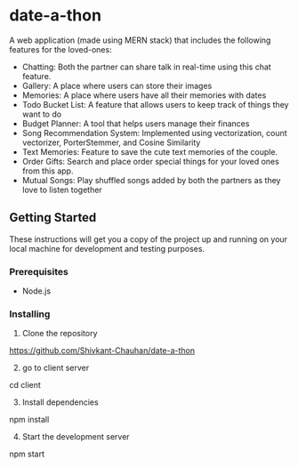 # date-a-thon
A web application (made using MERN stack) that includes the following features for the loved-ones:

- Chatting: Both the partner can share talk in real-time using this chat feature.
- Gallery: A place where users can store their images
- Memories: A place where users have all their memories with dates
- Todo Bucket List: A feature that allows users to keep track of things they want to do
- Budget Planner: A tool that helps users manage their finances
- Song Recommendation System: Implemented using vectorization, count vectorizer, PorterStemmer, and Cosine Similarity
- Text Memories: Feature to save the cute text memories of the couple.
- Order Gifts: Search and place order special things for your loved ones from this app.
- Mutual Songs: Play shuffled songs added by both the partners as they love to listen together

## Getting Started

These instructions will get you a copy of the project up and running on your local machine for development and testing purposes.

### Prerequisites

- Node.js

### Installing

1. Clone the repository

https://github.com/Shivkant-Chauhan/date-a-thon

2. go to client server


cd client


3. Install dependencies


npm install


4. Start the development server


npm start
